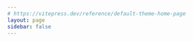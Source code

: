 ```yaml
---
# https://vitepress.dev/reference/default-theme-home-page
layout: page
sidebar: false
---
```

<!--@include: ../index.md-->